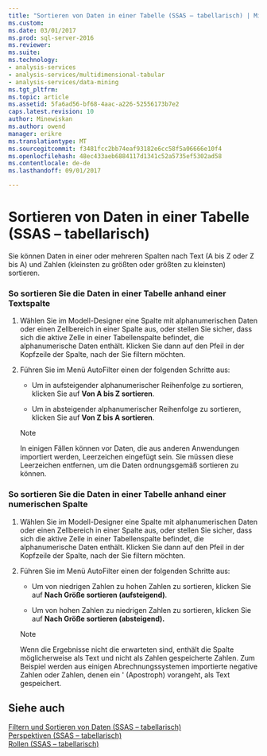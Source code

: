 ```yaml
---
title: "Sortieren von Daten in einer Tabelle (SSAS – tabellarisch) | Microsoft Docs"
ms.custom: 
ms.date: 03/01/2017
ms.prod: sql-server-2016
ms.reviewer: 
ms.suite: 
ms.technology:
- analysis-services
- analysis-services/multidimensional-tabular
- analysis-services/data-mining
ms.tgt_pltfrm: 
ms.topic: article
ms.assetid: 5fa6ad56-bf68-4aac-a226-52556173b7e2
caps.latest.revision: 10
author: Minewiskan
ms.author: owend
manager: erikre
ms.translationtype: MT
ms.sourcegitcommit: f3481fcc2bb74eaf93182e6cc58f5a06666e10f4
ms.openlocfilehash: 48ec433aeb6884117d1341c52a5735ef5302ad58
ms.contentlocale: de-de
ms.lasthandoff: 09/01/2017

---
```

# <a name="sort-data-in-a-table-ssas-tabular"></a>Sortieren von Daten in einer Tabelle (SSAS – tabellarisch)
  Sie können Daten in einer oder mehreren Spalten nach Text (A bis Z oder Z bis A) und Zahlen (kleinsten zu größten oder größten zu kleinsten) sortieren.  
  
### <a name="to-sort-the-data-in-a-table-based-on-a-text-column"></a>So sortieren Sie die Daten in einer Tabelle anhand einer Textspalte  
  
1.  Wählen Sie im Modell-Designer eine Spalte mit alphanumerischen Daten oder einen Zellbereich in einer Spalte aus, oder stellen Sie sicher, dass sich die aktive Zelle in einer Tabellenspalte befindet, die alphanumerische Daten enthält. Klicken Sie dann auf den Pfeil in der Kopfzeile der Spalte, nach der Sie filtern möchten.  
  
2.  Führen Sie im Menü AutoFilter einen der folgenden Schritte aus:  
  
    -   Um in aufsteigender alphanumerischer Reihenfolge zu sortieren, klicken Sie auf **Von A bis Z sortieren**.  
  
    -   Um in absteigender alphanumerischer Reihenfolge zu sortieren, klicken Sie auf **Von Z bis A sortieren**.  
  
    > [!NOTE]  
    >  In einigen Fällen können vor Daten, die aus anderen Anwendungen importiert werden, Leerzeichen eingefügt sein. Sie müssen diese Leerzeichen entfernen, um die Daten ordnungsgemäß sortieren zu können.  
  
### <a name="to-sort-the-data-in-a-table-based-on-a-numeric-column"></a>So sortieren Sie die Daten in einer Tabelle anhand einer numerischen Spalte  
  
1.  Wählen Sie im Modell-Designer eine Spalte mit alphanumerischen Daten oder einen Zellbereich in einer Spalte aus, oder stellen Sie sicher, dass sich die aktive Zelle in einer Tabellenspalte befindet, die alphanumerische Daten enthält. Klicken Sie dann auf den Pfeil in der Kopfzeile der Spalte, nach der Sie filtern möchten.  
  
2.  Führen Sie im Menü AutoFilter einen der folgenden Schritte aus:  
  
    -   Um von niedrigen Zahlen zu hohen Zahlen zu sortieren, klicken Sie auf **Nach Größe sortieren (aufsteigend)**.  
  
    -   Um von hohen Zahlen zu niedrigen Zahlen zu sortieren, klicken Sie auf **Nach Größe sortieren (absteigend).**  
  
    > [!NOTE]  
    >  Wenn die Ergebnisse nicht die erwarteten sind, enthält die Spalte möglicherweise als Text und nicht als Zahlen gespeicherte Zahlen. Zum Beispiel werden aus einigen Abrechnungssystemen importierte negative Zahlen oder Zahlen, denen ein ' (Apostroph) vorangeht, als Text gespeichert.  
  
## <a name="see-also"></a>Siehe auch  
 [Filtern und Sortieren von Daten &#40;SSAS – tabellarisch&#41;](http://msdn.microsoft.com/library/55ebd7a6-2458-4398-911f-fcfeb2413f1b)   
 [Perspektiven &#40;SSAS – tabellarisch&#41;](../../analysis-services/tabular-models/perspectives-ssas-tabular.md)   
 [Rollen &#40;SSAS – tabellarisch&#41;](../../analysis-services/tabular-models/roles-ssas-tabular.md)  
  
  
